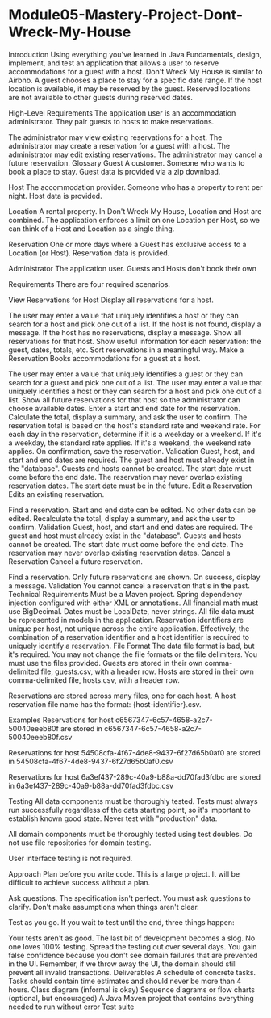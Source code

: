# Module05-Mastery-Project-Dont-Wreck-My-House
Introduction
Using everything you've learned in Java Fundamentals, design, implement, and test an application that allows a user to reserve accommodations for a guest with a host. Don't Wreck My House is similar to Airbnb. A guest chooses a place to stay for a specific date range. If the host location is available, it may be reserved by the guest. Reserved locations are not available to other guests during reserved dates.

High-Level Requirements
The application user is an accommodation administrator. They pair guests to hosts to make reservations.

The administrator may view existing reservations for a host.
The administrator may create a reservation for a guest with a host.
The administrator may edit existing reservations.
The administrator may cancel a future reservation.
Glossary
Guest
A customer. Someone who wants to book a place to stay. Guest data is provided via a zip download.

Host
The accommodation provider. Someone who has a property to rent per night. Host data is provided.

Location
A rental property. In Don't Wreck My House, Location and Host are combined. The application enforces a limit on one Location per Host, so we can think of a Host and Location as a single thing.

Reservation
One or more days where a Guest has exclusive access to a Location (or Host). Reservation data is provided.

Administrator
The application user. Guests and Hosts don't book their own

Requirements
There are four required scenarios.

View Reservations for Host
Display all reservations for a host.

The user may enter a value that uniquely identifies a host or they can search for a host and pick one out of a list.
If the host is not found, display a message.
If the host has no reservations, display a message.
Show all reservations for that host.
Show useful information for each reservation: the guest, dates, totals, etc.
Sort reservations in a meaningful way.
Make a Reservation
Books accommodations for a guest at a host.

The user may enter a value that uniquely identifies a guest or they can search for a guest and pick one out of a list.
The user may enter a value that uniquely identifies a host or they can search for a host and pick one out of a list.
Show all future reservations for that host so the administrator can choose available dates.
Enter a start and end date for the reservation.
Calculate the total, display a summary, and ask the user to confirm. The reservation total is based on the host's standard rate and weekend rate. For each day in the reservation, determine if it is a weekday or a weekend. If it's a weekday, the standard rate applies. If it's a weekend, the weekend rate applies.
On confirmation, save the reservation.
Validation
Guest, host, and start and end dates are required.
The guest and host must already exist in the "database". Guests and hosts cannot be created.
The start date must come before the end date.
The reservation may never overlap existing reservation dates.
The start date must be in the future.
Edit a Reservation
Edits an existing reservation.

Find a reservation.
Start and end date can be edited. No other data can be edited.
Recalculate the total, display a summary, and ask the user to confirm.
Validation
Guest, host, and start and end dates are required.
The guest and host must already exist in the "database". Guests and hosts cannot be created.
The start date must come before the end date.
The reservation may never overlap existing reservation dates.
Cancel a Reservation
Cancel a future reservation.

Find a reservation.
Only future reservations are shown.
On success, display a message.
Validation
You cannot cancel a reservation that's in the past.
Technical Requirements
Must be a Maven project.
Spring dependency injection configured with either XML or annotations.
All financial math must use BigDecimal.
Dates must be LocalDate, never strings.
All file data must be represented in models in the application.
Reservation identifiers are unique per host, not unique across the entire application. Effectively, the combination of a reservation identifier and a host identifier is required to uniquely identify a reservation.
File Format
The data file format is bad, but it's required. You may not change the file formats or the file delimiters. You must use the files provided. Guests are stored in their own comma-delimited file, guests.csv, with a header row. Hosts are stored in their own comma-delimited file, hosts.csv, with a header row.

Reservations are stored across many files, one for each host. A host reservation file name has the format: {host-identifier}.csv.

Examples
Reservations for host c6567347-6c57-4658-a2c7-50040eeeb80f are stored in c6567347-6c57-4658-a2c7-50040eeeb80f.csv

Reservations for host 54508cfa-4f67-4de8-9437-6f27d65b0af0 are stored in 54508cfa-4f67-4de8-9437-6f27d65b0af0.csv

Reservations for host 6a3ef437-289c-40a9-b88a-dd70fad3fdbc are stored in 6a3ef437-289c-40a9-b88a-dd70fad3fdbc.csv

Testing
All data components must be thoroughly tested. Tests must always run successfully regardless of the data starting point, so it's important to establish known good state. Never test with "production" data.

All domain components must be thoroughly tested using test doubles. Do not use file repositories for domain testing.

User interface testing is not required.

Approach
Plan before you write code. This is a large project. It will be difficult to achieve success without a plan.

Ask questions. The specification isn't perfect. You must ask questions to clarify. Don't make assumptions when things aren't clear.

Test as you go. If you wait to test until the end, three things happen:

Your tests aren't as good.
The last bit of development becomes a slog. No one loves 100% testing. Spread the testing out over several days.
You gain false confidence because you don't see domain failures that are prevented in the UI. Remember, if we throw away the UI, the domain should still prevent all invalid transactions.
Deliverables
A schedule of concrete tasks. Tasks should contain time estimates and should never be more than 4 hours.
Class diagram (informal is okay)
Sequence diagrams or flow charts (optional, but encouraged)
A Java Maven project that contains everything needed to run without error
Test suite
